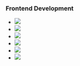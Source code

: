 ### Frontend Development
* ![](https://img.shields.io/badge/JavasScript-informational?style=flat&logo=javascript&logoColor=white&label=Code&color=%23F7DF1E)
* ![](https://img.shields.io/badge/Vue.js-informational?style=flat&logo=vuedotjs&logoColor=white&label=Code&color=%234FC08D)
* ![](https://img.shields.io/badge/JQuery-informational?style=flat&logo=jquery&logoColor=white&label=Code&color=%230769AD)
* ![](https://img.shields.io/badge/HTML5-informational?style=flat&logo=html5&logoColor=white&label=Code&color=%23E34F26)
* ![](https://img.shields.io/badge/CSS3-informational?style=flat&logo=css3&logoColor=white&label=Code&color=%231572B6)
* ![](https://img.shields.io/badge/Bootstrap-informational?style=flat&logo=bootstrap&logoColor=white&label=Code&color=%237952B3)